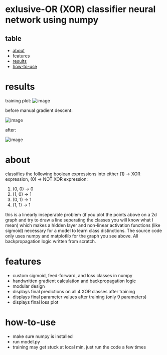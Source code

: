 # exlusive-OR (XOR) classifier neural network using numpy

## table
- [about](#about)
- [features](#features)
- [results](#results)
- [how-to-use](#how-to-use)

 # results

training plot:
![image](https://github.com/user-attachments/assets/adeda2ec-8db0-4dc6-a33c-b74de5bdac7f)

before manual gradient descent:

![image](https://github.com/user-attachments/assets/590e11be-331c-43c9-aa23-e4ef236e9c80)


after:

![image](https://github.com/user-attachments/assets/488211cb-f3bb-4bb5-8619-87670aa3d080)

# about
classifies the following boolean expressions into either (1) -> XOR expression, (0) -> NOT XOR expression:
1) (0, 0) -> 0
2) (1, 0) -> 1
3) (0, 1) -> 1
4) (1, 1) -> 1

this is a linearly inseperable problem (if you plot the points above on a 2d graph and try to draw a line seperating the classes you will know what I mean) which makes a hidden layer and non-linear activation functions (like sigmoid) necessary for a model to learn class distinctions. The source code only uses numpy and matplotlib for the graph you see above. All backpropagation logic written from scratch. 


# features
- custom sigmoid, feed-forward, and loss classes in numpy
- handwritten gradient calculation and backpropagation logic
- modular design
- displays final predictions on all 4 XOR classes after training
- displays final parameter values after training (only 9 parameters)
- displays final loss plot

# how-to-use
- make sure numpy is installed
- run model.py
- training may get stuck at local min, just run the code a few times
